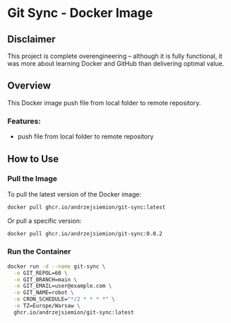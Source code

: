 # Git Sync - Docker Image

## Disclaimer

This project is complete overengineering – although it is fully functional, it was more about learning Docker and GitHub than delivering optimal value.

## Overview

This Docker image push file from local folder to remote repository.

### Features:

- push file from local folder to remote repository

## How to Use

### Pull the Image

To pull the latest version of the Docker image:

```sh
docker pull ghcr.io/andrzejsiemion/git-sync:latest
```

Or pull a specific version:

```sh
docker pull ghcr.io/andrzejsiemion/git-sync:0.0.2
```

### Run the Container

```sh
docker run -d --name git-sync \
  -e GIT_REPOL=60 \
  -e GIT_BRANCH=main \
  -e GIT_EMAIL=user@example.com \
  -e GIT_NAME=robot \
  -e CRON_SCHEDULE="*/2 * * * *" \
  -e TZ=Europe/Warsaw \
  ghcr.io/andrzejsiemion/git-sync:latest
```
